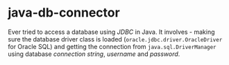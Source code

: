 # java-db-connector

Ever tried to access a database using *JDBC* in Java. It involves - making sure
the database driver class is loaded (`oracle.jdbc.driver.OracleDriver` for Oracle SQL)
and getting the connection from `java.sql.DriverManager` using database
*connection string*, *username* and *password*.

